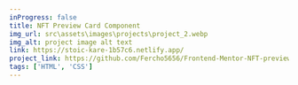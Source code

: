 ```yaml
---
inProgress: false
title: NFT Preview Card Component
img_url: src\assets\images\projects\project_2.webp
img_alt: project image alt text
link: https://stoic-kare-1b57c6.netlify.app/
project_link: https://github.com/Fercho5656/Frontend-Mentor-NFT-preview-card-component
tags: ['HTML', 'CSS']
---
```

